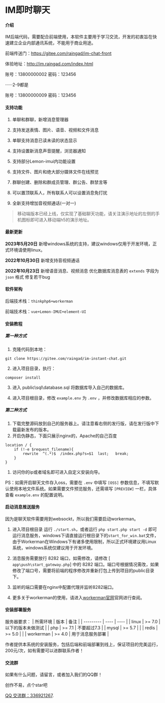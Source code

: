 # IM即时聊天

#### 介绍
IM后端代码，需要配合前端使用，本软件主要用于学习交流，开发的初衷旨在快速建立企业内部通讯系统，不能用于商业用途。

前端传送门：https://gitee.com/raingad/im-chat-front

体验地址：http://im.raingad.com/index.html

账号：13800000002  密码：123456

······2-9都是

账号：13800000009  密码：123456

#### 支持功能

1. 单聊和群聊，新增消息管理器

2. 支持发送表情、图片、语音、视频和文件消息

3. 单聊支持消息已读未读的状态显示

4. 支持设置新消息声音提醒，浏览器通知

5. 支持部分Lemon-imui内功能设置

6. 支持文件、图片和绝大部分媒体文件在线预览

7. 群聊创建、删除和群成员管理、群公告、群禁言等

8. 可以置顶联系人，所有联系人可以设置消息免打扰
   
9.  全新支持增加音视频通话(一对一)


> 移动端版本已经上线，仅实现了基础聊天功能，请关注演示地址的左侧的手机图标即可进入移动端h5的演示地址。


#### 最新更新
**2023年5月20日**
新增windows系统的支持，建议windows仅用于开发环境，正式环境请使用linux。

**2022年10月30日**
新增支持音视频通话

**2022年10月23日**
新增语音消息、视频消息
优化数据库消息表的 `extends` 字段为 `json` 格式
修复若干bug

#### 软件架构

后端技术栈：`thinkphp6+workerman`

前端技术栈：`vue+Lemon-IMUI+element-UI`


#### 安装教程
##### 第一种方式
1.  克隆代码到本地： 
``` 
git clone https://gitee.com/raingad/im-instant-chat.git
```
2.  进入项目目录，执行： 
```
composer install
```
3.  进入 public\sql\database.sql 将数据库导入自己的数据库。

4.  进入项目根目录，修改 `example.env` 为 `.env` ，并修改数据库相应的参数。

##### 第二种方式
1. 下载完整源码放到自己的服务器上。请注意看右侧的发行版，请在发行版中下载最新发布的版本。
2. 开启伪静态，下面只展示nginx的，Apache的自己百度
``` 
location / {
	if (!-e $request_filename){
		rewrite  ^(.*)$  /index.php?s=$1  last;   break;
	}
}
```
1. 访问你的ip或者域名即可进入自定义安装向导。

PS：如需开启聊天文件存入oss，需要在 `.env` 中填写 `[OSS]` 参数信息，不填写默认使用本地文件系统。如果需要文件预览服务，还需填写 `[PREVIEW]` 一栏，具体查看 `example.env` 的配置说明。

#### 启动消息推送服务
因为是聊天软件需要用到websockt，所以我们需要启动workerman。

1. 进入项目根目录 运行 `./start.sh`，或者运行 `php start.php start -d` 即可运行消息服务，windows下请直接运行根目录下的`start_for_win.bat`文件，由于Workerman在Windows下有诸多使用限制，所以正式环境建议用Linux系统，windows系统仅建议用于开发环境。

2. 消息服务需要放行 8282 端口，如需修改，请修改 [ `app\push\start_gateway.php`] 中的 8282 端口。端口号根据情况需改，如果修改了端口号，需要将前端的程序修改并重新打包上传到项目的public目录下。
   
3. 监听的端口需要在nginx中配置代理并监听8282端口。

4. 更多关于workerman的使用，请进入[workerman官网](https://www.workerman.net/)官网进行查阅。

#### 安装部署服务

服务器要求：
|  所需环境 | 版本 | 备注 |
| --------- | ---- | ---- |
| linux    | >= 7.0 |  以下的版本未做测试   |
| php | >= 7.1 |  不要超过7.3    |
| mysql    | >= 5.7 |      |
| redis    | >= 5.0 |     |
| workerman    | >= 4.0 |  用于消息服务部署  |

作者提供本系统的安装服务，包括后端和前端部署到线上，保证项目的完美运行，200元/次，如有需要可以进群联系作者！

#### 交流群
如果有什么问题，请留言，或者加入我们的QQ群！

创作不易，点个star吧

[QQ 交流群：336921267](https://jq.qq.com/?_wv=1027&k=jMQAt9lh).

